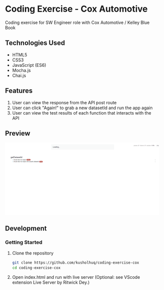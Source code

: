 # Coding Exercise - Cox Automotive

Coding exercise for SW Engineer role with Cox Automotive / Kelley Blue Book

## Technologies Used

  - HTML5
  - CSS3
  - JavaScript (ES6)
  - Mocha.js
  - Chai.js

  ## Features
 1. User can view the response from the API post route
 1. User can click "Again!" to grab a new datasetId and run the app again
 1. User can view the test results of each function that interacts with the API

## Preview
 <img src="./assets/cox-preview.gif">

 ## Development

 ### Getting Started
 1. Clone the repository
    ``` bash
    git clone https://github.com/kusholhuq/coding-exercise-cox
    cd coding-exercise-cox
    ```
 1. Open index.html and run with live server (Optional: see VScode extension Live Server by Ritwick Dey.)
